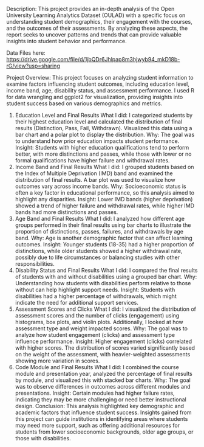 Description: This project provides an in-depth analysis of the Open University Learning Analytics Dataset (OULAD) with a specific focus on understanding student demographics, their engagement with the courses, and the outcomes of their assessments. By analyzing these aspects, the report seeks to uncover patterns and trends that can provide valuable insights into student behavior and performance.

Data Files here: https://drive.google.com/file/d/1jbQDr6Jhlpap8m3hjwyb94_mkD18b-rG/view?usp=sharing

Project Overview:
This project focuses on analyzing student information to examine factors influencing student outcomes, including education level, income band, age, disability status, and assessment performance. I used R for data wrangling and ggplot2 for visualization, providing insights into student success based on various demographics and metrics.

1. Education Level and Final Results
What I did: I categorized students by their highest education level and calculated the distribution of final results (Distinction, Pass, Fail, Withdrawn). Visualized this data using a bar chart and a polar plot to display the distribution.
Why: The goal was to understand how prior education impacts student performance.
Insight: Students with higher education qualifications tend to perform better, with more distinctions and passes, while those with lower or no formal qualifications have higher failure and withdrawal rates.
2. Income Band and Final Results
What I did: I grouped students based on the Index of Multiple Deprivation (IMD) band and examined the distribution of final results. A bar plot was used to visualize how outcomes vary across income bands.
Why: Socioeconomic status is often a key factor in educational performance, so this analysis aimed to highlight any disparities.
Insight: Lower IMD bands (higher deprivation) showed a trend of higher failure and withdrawal rates, while higher IMD bands had more distinctions and passes.
3. Age Band and Final Results
What I did: I analyzed how different age groups performed in their final results using bar charts to illustrate the proportion of distinctions, passes, failures, and withdrawals by age band.
Why: Age is another demographic factor that can affect learning outcomes.
Insight: Younger students (18-35) had a higher proportion of distinctions, while older students showed a higher withdrawal rate, possibly due to life circumstances or balancing studies with other responsibilities.
4. Disability Status and Final Results
What I did: I compared the final results of students with and without disabilities using a grouped bar chart.
Why: Understanding how students with disabilities perform relative to those without can help highlight support needs.
Insight: Students with disabilities had a higher percentage of withdrawals, which might indicate the need for additional support services.
5. Assessment Scores and Clicks
What I did: I visualized the distribution of assessment scores and the number of clicks (engagement) using histograms, box plots, and violin plots. Additionally, I looked at how assessment type and weight impacted scores.
Why: The goal was to analyze how student engagement (clicks) and assessment type influence performance.
Insight: Higher engagement (clicks) correlated with higher scores. The distribution of scores varied significantly based on the weight of the assessment, with heavier-weighted assessments showing more variation in scores.
6. Code Module and Final Results
What I did: I combined the course module and presentation year, analyzed the percentage of final results by module, and visualized this with stacked bar charts.
Why: The goal was to observe differences in outcomes across different modules and presentations.
Insight: Certain modules had higher failure rates, indicating they may be more challenging or need better instructional design.
Conclusion:
This analysis highlighted key demographic and academic factors that influence student success. Insights gained from this project can guide institutions in identifying areas where students may need more support, such as offering additional resources for students from lower socioeconomic backgrounds, older age groups, or those with disabilities.
